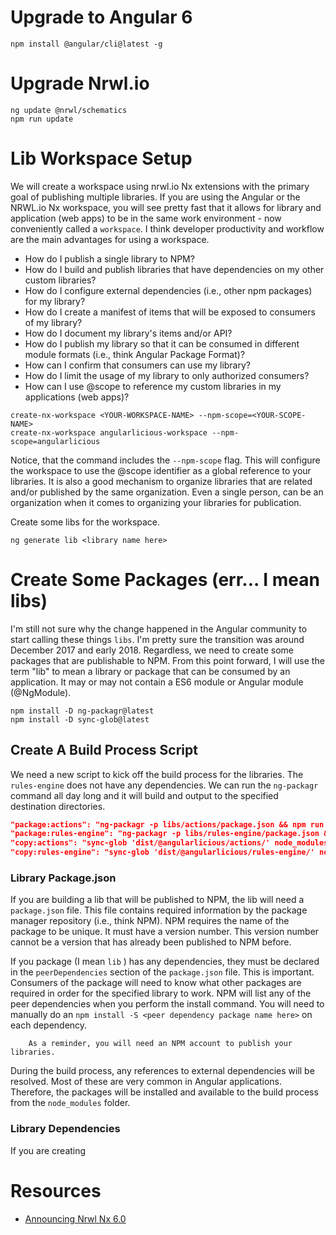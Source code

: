 # Upgrade to Angular 6

```
npm install @angular/cli@latest -g
```

# Upgrade Nrwl.io

```
ng update @nrwl/schematics
npm run update
```

# Lib Workspace Setup
We will create a workspace using nrwl.io Nx extensions with the primary goal of publishing multiple libraries. If you are using the Angular or the NRWL.io Nx workspace, you will see pretty fast that it allows for library and application (web apps) to be in the same work environment - now conveniently called a ` workspace `. I think developer productivity and workflow are the main advantages for using a workspace. 

* How do I publish a single library to NPM? 
* How do I build and publish libraries that have dependencies on my other custom libraries?
* How do I configure external dependencies (i.e., other npm packages) for my library?
* How do I create a manifest of items that will be exposed to consumers of my library? 
* How do I document my library's items and/or API?
* How do I publish my library so that it can be consumed in different module formats (i.e., think Angular Package Format)?
* How can I confirm that consumers can use my library?
* How do I limit the usage of my library to only authorized consumers?
* How can I use @scope to reference my custom libraries in my applications (web apps)?

```
create-nx-workspace <YOUR-WORKSPACE-NAME> --npm-scope=<YOUR-SCOPE-NAME>
create-nx-workspace angularlicious-workspace --npm-scope=angularlicious
```

Notice, that the command includes the ` --npm-scope ` flag. This will configure the workspace to use the @scope identifier as a global reference to your libraries. It is also a good mechanism to organize libraries that are related and/or published by the same organization. Even a single person, can be an organization when it comes to organizing your libraries for publication. 

Create some libs for the workspace.

```
ng generate lib <library name here>
```

# Create Some Packages (err... I mean libs)
I'm still not sure why the change happened in the Angular community to start calling these things ` libs `. 
I'm pretty sure the transition was around December 2017 and early 2018. Regardless, we need to create some packages that are publishable to NPM. From this point forward, I will use the term "lib" to mean a library or package that can be consumed by an application. It may or may not contain a ES6 module or Angular module (@NgModule). 

```
npm install -D ng-packagr@latest
npm install -D sync-glob@latest
```

## Create A Build Process Script
We need a new script to kick off the build process for the libraries. The ` rules-engine ` does not have any dependencies. We can run the ` ng-packagr ` command all day long and it will build and output to the specified destination directories. 

```json
"package:actions": "ng-packagr -p libs/actions/package.json && npm run copy:actions",
"package:rules-engine": "ng-packagr -p libs/rules-engine/package.json && npm run copy:rules-engine",
"copy:actions": "sync-glob 'dist/@angularlicious/actions/' node_modules/@angularlicious/actions",
"copy:rules-engine": "sync-glob 'dist/@angularlicious/rules-engine/' node_modules/@angularlicious/rules-engine",
```

### Library Package.json
If you are building a lib that will be published to NPM, the lib will need a ` package.json ` file. This file contains required information by the package manager repository (i.e., think NPM). NPM requires the name of the package to be unique. It must have a version number. This version number cannot be a version that has already been published to NPM before. 

If you package (I mean ` lib ` ) has any dependencies, they must be declared in the ` peerDependencies ` section of the ` package.json ` file. This is important. Consumers of the package will need to know what other packages are required in order for the specified library to work. NPM will list any of the peer dependencies when you perform the install command. You will need to manually do an ` npm install -S <peer dependency package name here> ` on each dependency.

        As a reminder, you will need an NPM account to publish your libraries.

During the build process, any references to external dependencies will be resolved. Most of these are very common in Angular applications. Therefore, the packages will be installed and available to the build process from the ` node_modules ` folder. 

### Library Dependencies
If you are creating 

# Resources

* [Announcing Nrwl Nx 6.0](https://blog.nrwl.io/announcing-nrwl-nx-6-0-29b963d87d8e)